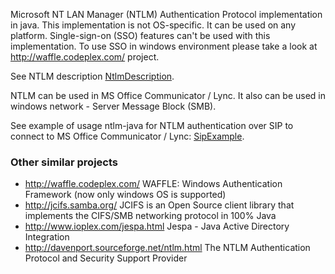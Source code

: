 Microsoft NT LAN Manager (NTLM) Authentication Protocol implementation in java. This implementation is not OS-specific. It can be used on any platform.
Single-sign-on (SSO) features can't be used with this implementation. To use SSO in windows environment please take a look at http://waffle.codeplex.com/ project.

See NTLM description [NtlmDescription](NtlmDescription.md).

NTLM can be used in MS Office Communicator / Lync. It also can be used in windows network - Server Message Block (SMB).

See example of usage ntlm-java for NTLM authentication over SIP to connect to MS Office Communicator / Lync: [SipExample](SipExample.md).

### Other similar projects ###
  * http://waffle.codeplex.com/ WAFFLE: Windows Authentication Framework (now only windows OS is supported)
  * http://jcifs.samba.org/ JCIFS is an Open Source client library that implements the CIFS/SMB networking protocol in 100% Java
  * http://www.ioplex.com/jespa.html Jespa - Java Active Directory Integration
  * http://davenport.sourceforge.net/ntlm.html The NTLM Authentication Protocol and Security Support Provider